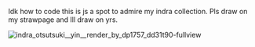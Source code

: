 Idk how to code this is js a spot to admire my indra collection. Pls draw on my strawpage and Ill draw on yrs. 

![indra_otsutsuki__yin__render_by_dp1757_dd31t90-fullview](https://github.com/user-attachments/assets/61368d8b-fd59-48d4-b71a-f70c7375567f)

<!---
BubbaBuff/BubbaBuff is a ✨ special ✨ repository because its `README.md` (this file) appears on your GitHub profile.
You can click the Preview link to take a look at your changes.
--->
